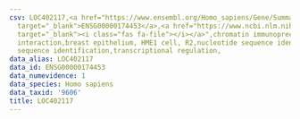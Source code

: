 ```yaml
---
csv: LOC402117,<a href="https://www.ensembl.org/Homo_sapiens/Gene/Summary?db=core;g=ENSG00000174453"
  target="_blank">ENSG00000174453</a>,<a href="https://www.ncbi.nlm.nih.gov/pubmed/22863008"
  target="_blank"><i class="fas fa-file"></i></a>",chromatin immunoprecipitation assay,direct
  interaction,breast epithelium, HME1 cell, R2,nucleotide sequence identification,nucleotide
  sequence identification,transcriptional regulation,
data_alias: LOC402117
data_id: ENSG00000174453
data_numevidence: 1
data_species: Homo sapiens
data_taxid: '9606'
title: LOC402117
---
```

